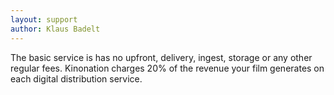 ```yaml
---
layout: support
author: Klaus Badelt
---
```

The basic service is has no upfront, delivery, ingest, storage or any other regular fees. Kinonation charges 20% of the revenue your film generates on each digital distribution service.

